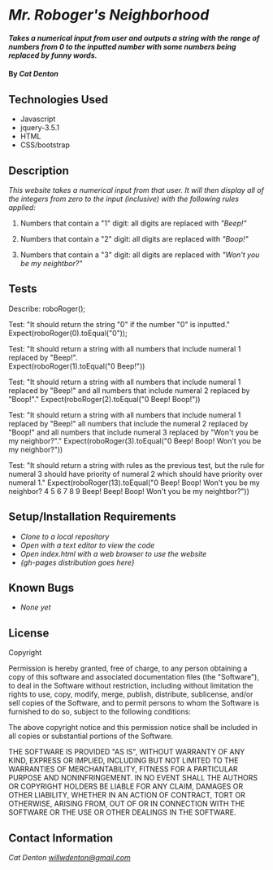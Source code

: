 # _Mr. Roboger's Neighborhood_

#### _Takes a numerical input from user and outputs a string with the range of numbers from 0 to the inputted number with some numbers being replaced by funny words._

#### By _**Cat Denton**_

## Technologies Used

* Javascript
* jquery-3.5.1
* HTML
* CSS/bootstrap

## Description

_This website takes a numerical input from that user. It will then display all of the integers from zero to the input (inclusive) with the following rules applied:_

1. Numbers that contain a "1" digit: all digits are replaced with _"Beep!"_

2. Numbers that contain a "2" digit: all digits are replaced with _"Boop!"_

3. Numbers that contain a "3" digit: all digits are replaced with _"Won't you be my neightbor?"_

## Tests

Describe: roboRoger();  
  
Test: "It should return the string "0" if the number "0" is inputted."  
Expect(roboRoger(0).toEqual("0"));  
  
Test: "It should return a string with all numbers that include numeral 1 replaced by "Beep!".  
Expect(roboRoger(1).toEqual("0 Beep!"))  
  
Test: "It should return a string with all numbers that include numeral 1 replaced by "Beep!" and all numbers that include numeral 2 replaced by "Boop!"."
Expect(roboRoger(2).toEqual("0 Beep! Boop!"))  
  
Test: "It should return a string with all numbers that include numeral 1 replaced by "Beep!" all numbers that include the numeral 2 replaced by "Boop!" and all numbers that include numeral 3 replaced by "Won't you be my neighbor?"." 
Expect(roboRoger(3).toEqual("0 Beep! Boop! Won't you be my neighbor?"))  

Test: "It should return a string with rules as the previous test, but the rule for numeral 3 should have priority of numeral 2 which should have priority over numeral 1."
Expect(roboRoger(13).toEqual("0 Beep! Boop! Won't you be my neighbor? 4 5 6 7 8 9 Beep! Beep! Boop! Won't you be my neightbor?"))  
  
  

  

## Setup/Installation Requirements

* _Clone to a local repository_
* _Open with a text editor to view the code_
* _Open index.html with a web browser to use the website_
* _{gh-pages distribution goes here}_

## Known Bugs

* _None yet_


## License

Copyright <YEAR> <COPYRIGHT HOLDER>

Permission is hereby granted, free of charge, to any person obtaining a copy of this software and associated documentation files (the "Software"), to deal in the Software without restriction, including without limitation the rights to use, copy, modify, merge, publish, distribute, sublicense, and/or sell copies of the Software, and to permit persons to whom the Software is furnished to do so, subject to the following conditions:

The above copyright notice and this permission notice shall be included in all copies or substantial portions of the Software.

THE SOFTWARE IS PROVIDED "AS IS", WITHOUT WARRANTY OF ANY KIND, EXPRESS OR IMPLIED, INCLUDING BUT NOT LIMITED TO THE WARRANTIES OF MERCHANTABILITY, FITNESS FOR A PARTICULAR PURPOSE AND NONINFRINGEMENT. IN NO EVENT SHALL THE AUTHORS OR COPYRIGHT HOLDERS BE LIABLE FOR ANY CLAIM, DAMAGES OR OTHER LIABILITY, WHETHER IN AN ACTION OF CONTRACT, TORT OR OTHERWISE, ARISING FROM, OUT OF OR IN CONNECTION WITH THE SOFTWARE OR THE USE OR OTHER DEALINGS IN THE SOFTWARE.



## Contact Information

_Cat Denton <willwdenton@gmail.com>_